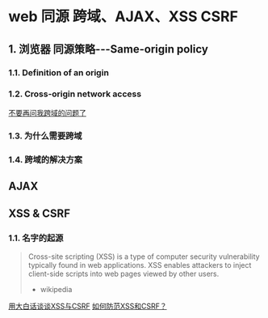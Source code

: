 # web 同源 跨域、AJAX、XSS CSRF

## 1. 浏览器 同源策略---Same-origin policy
### 1.1. Definition of an origin


### 1.2. Cross-origin network access


[不要再问我跨域的问题了](https://segmentfault.com/a/1190000015597029)

### 1.3. 为什么需要跨域
### 1.4. 跨域的解决方案

## AJAX


## XSS & CSRF

### 1.1. 名字的起源
> Cross-site scripting (XSS) is a type of computer security vulnerability typically found in web applications. XSS enables attackers to inject client-side scripts into web pages viewed by other users. 
> - wikipedia


[用大白话谈谈XSS与CSRF](https://segmentfault.com/a/1190000007059639)
[如何防范XSS和CSRF？](https://segmentfault.com/a/1190000007766732)
